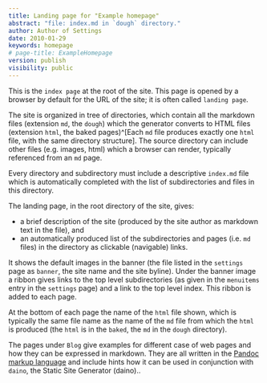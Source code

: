 ```yaml
---
title: Landing page for "Example homepage"
abstract: "file: index.md in `dough` directory."
author: Author of Settings
date: 2010-01-29
keywords: homepage
# page-title: ExampleHomepage
version: publish
visibility: public
---
```

This is the `index page` at the root of the site. This page is opened by a browser by default for the URL of the site; it is often called `landing page`. 

The site is organized in tree of directories, which contain all the markdown files (extension `md`, the `dough`) which the generator converts to HTML files (extension `html`, the baked pages)^[Each `md` file produces exactly one `html` file, with the same directory structure]. The source directory can include other files (e.g. images, html) which a browser can render, typically referenced from an `md` page. 

Every directory and subdirectory must include a descriptive `index.md` file which is automatically completed with the list of subdirectories and files in this directory.

The landing page, in the root directory of the site, gives:

- a  brief description of the site (produced by the site author as markdown text in the file), and
- an automatically produced list of the subdirectories and pages (i.e. `md` files) in the directory as clickable (navigable) links. 

It shows the default images in the banner (the file listed in the `settings` page as `banner`, the site name and the site byline). 
Under the banner image a ribbon gives links to the top level subdirectories (as given in the `menuitems` entry  in the `settings` page) and a link to the top level index. This ribbon is added to each page. 

<!-- todo add a return button -->

At the bottom of each page the name of the `html` file shown, which is typically the same file name as the name of the `md` file from which the `html` is produced (the `html` is in the `baked`, the `md` in the `dough` directory).

The pages under `Blog` give examples for different case of web pages and how they can be expressed in markdown. They are all written in the [Pandoc markup language](https://pandoc.org/MANUAL.html#pandocs-markdown) and include hints how it can be used in conjunction with `daino`, the Static Site Generator (daino).. 